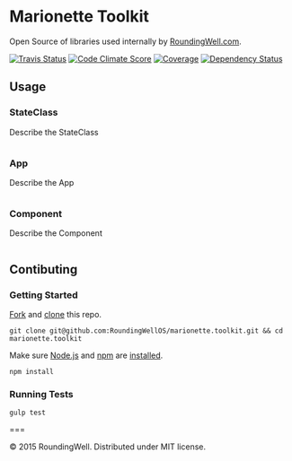 Marionette Toolkit
==================

Open Source of libraries used internally by [RoundingWell.com](http://roundingwell.com).

[![Travis Status](http://img.shields.io/travis/RoundingWellOS/marionette.toolkit/master.svg?style=flat&amp;label=travis)](https://travis-ci.org/RoundingWellOS/marionette.toolkit) [![Code Climate Score](http://img.shields.io/codeclimate/github/RoundingWellOS/marionette.toolkit.svg?style=flat)](https://codeclimate.com/github/RoundingWellOS/marionette.toolkit) [![Coverage](http://img.shields.io/codeclimate/coverage/github/RoundingWellOS/marionette.toolkit.svg?style=flat)](https://codeclimate.com/github/RoundingWellOS/marionette.toolkit) [![Dependency Status](http://img.shields.io/david/RoundingWellOS/marionette.toolkit.svg?style=flat)](https://david-dm.org/RoundingWellOS/marionette.toolkit)

## Usage

### StateClass

Describe the StateClass

```js

```

### App

Describe the App

```js

```

### Component

Describe the Component

```js

```


## Contibuting

### Getting Started

[Fork](https://help.github.com/articles/fork-a-repo/) and
[clone](http://git-scm.com/docs/git-clone) this repo.

```
git clone git@github.com:RoundingWellOS/marionette.toolkit.git && cd marionette.toolkit
```

Make sure [Node.js](http://nodejs.org/) and [npm](https://www.npmjs.org/) are
[installed](http://nodejs.org/download/).

```
npm install
```

### Running Tests

```
gulp test
```

===

© 2015 RoundingWell. Distributed under MIT license.
